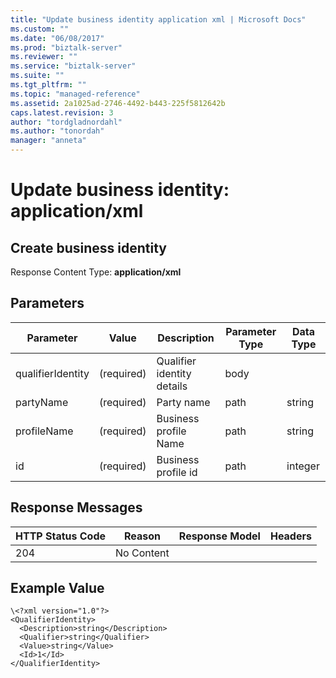 ```yaml
---
title: "Update business identity application xml | Microsoft Docs"
ms.custom: ""
ms.date: "06/08/2017"
ms.prod: "biztalk-server"
ms.reviewer: ""
ms.service: "biztalk-server"
ms.suite: ""
ms.tgt_pltfrm: ""
ms.topic: "managed-reference"
ms.assetid: 2a1025ad-2746-4492-b443-225f5812642b
caps.latest.revision: 3
author: "tordgladnordahl"
ms.author: "tonordah"
manager: "anneta"
---
```

# Update business identity: application/xml
## Create business identity

  Response Content Type: **application/xml**

Parameters
---


Parameter|Value  |Description |Parameter Type|Data Type  
---------|---------|---------|---------|---------
qualifierIdentity|(required)|Qualifier identity details|body|    |
partyName|(required)|Party name|path|string|
profileName|(required)|Business profile Name|path|string|
|id|(required)|Business profile id|path|integer|
Response Messages
---



HTTP Status Code|Reason|Response Model|Headers 
---------|---------|---------|---------
204     |No Content |         |       |

  
Example Value
---

```
\<?xml version="1.0"?>
<QualifierIdentity>
  <Description>string</Description>
  <Qualifier>string</Qualifier>
  <Value>string</Value>
  <Id>1</Id>
</QualifierIdentity>
```
